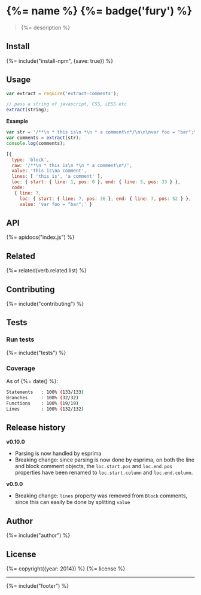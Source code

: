 # {%= name %} {%= badge('fury') %}

> {%= description %}

## Install
{%= include("install-npm", {save: true}) %}

## Usage

```js
var extract = require('extract-comments');

// pass a string of javascript, CSS, LESS etc
extract(string);
```

**Example**

```js
var str = '/**\n * this is\n *\n * a comment\n*/\n\n\nvar foo = "bar";\n';
var comments = extract(str);
console.log(comments);

[{
  type: 'block',
  raw: '/**\n * this is\n *\n * a comment\n*/',
  value: 'this is\na comment',
  lines: [ 'this is', 'a comment' ],
  loc: { start: { line: 1, pos: 0 }, end: { line: 5, pos: 33 } },
  code:
   { line: 7,
     loc: { start: { line: 7, pos: 36 }, end: { line: 7, pos: 52 } },
     value: 'var foo = "bar";' }
```

## API
{%= apidocs("index.js") %}

## Related
{%= related(verb.related.list) %}

## Contributing
{%= include("contributing") %}

## Tests

### Run tests
{%= include("tests") %}

### Coverage
As of {%= date() %}:

```sh
Statements   : 100% (133/133)
Branches     : 100% (32/32)
Functions    : 100% (19/19)
Lines        : 100% (132/132)
```

## Release history

**v0.10.0**

- Parsing is now handled by esprima
- Breaking change: since parsing is now done by esprima, on both the line and block comment objects, the `loc.start.pos` and `loc.end.pos` properties have been renamed to `loc.start.column` and `loc.end.column`.

**v0.9.0**

- Breaking change: `lines` property was removed from `Block` comments, since this can easily be done by splitting `value`

## Author
{%= include("author") %}

## License
{%= copyright({year: 2014}) %}
{%= license %}

***

{%= include("footer") %}
